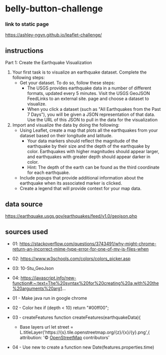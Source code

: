 # belly-button-challenge #

### link to static page ###
 https://ashley-ngyn.github.io/leaflet-challenge/

## instructions ## 
Part 1: Create the Earthquake Visualization
1. Your first task is to visualize an earthquake dataset. Complete the following steps:
    * Get your dataset. To do so, follow these steps:
        * The USGS provides earthquake data in a number of different formats, updated every 5 minutes. Visit the USGS GeoJSON FeedLinks to an external site. page and choose a dataset to visualize.
        * When you click a dataset (such as "All Earthquakes from the Past 7 Days"), you will be given a JSON representation of that data. Use the URL of this JSON to pull in the data for the visualization
2. Import and visualize the data by doing the following:
    * Using Leaflet, create a map that plots all the earthquakes from your dataset based on their longitude and latitude.
        * Your data markers should reflect the magnitude of the earthquake by their size and the depth of the earthquake by color. Earthquakes with higher magnitudes should appear larger, and earthquakes with greater depth should appear darker in color.
        * Hint: The depth of the earth can be found as the third coordinate for each earthquake.
    * Include popups that provide additional information about the earthquake when its associated marker is clicked.
    * Create a legend that will provide context for your map data.

## data source ##
https://earthquake.usgs.gov/earthquakes/feed/v1.0/geojson.php

## sources used ##
* 01: https://stackoverflow.com/questions/3743491/why-might-chrome-return-an-incorrect-mime-type-error-for-one-of-my-js-files-when
* 02: https://www.w3schools.com/colors/colors_picker.asp
* 03: 10-Stu_GeoJson
* 04: https://javascript.info/new-function#:~:text=The%20syntax%20for%20creating%20a,with%20the%20arguments%20arg1...

 * 01 - Make java run in google chrome
     <script type="application/x-javascript" src="static/js/logic.js"></script>

* 02 - Color hex
    if (depth < 10) return "#00ff00";

* 03 - createFeatures
     function createFeatures(earthquakeData){
  * Base layers url
    let street = L.titleLayer('https://{s}.tile.openstreetmap.org/{z}/{x}/{y}.png',{
        attribution: '&copy; <a href="https://www.openstreetmap.org/copyright">OpenStreetMap</a> contributors'
    
* 04 - Use new to create a function
    new Date(features.properties.time)
